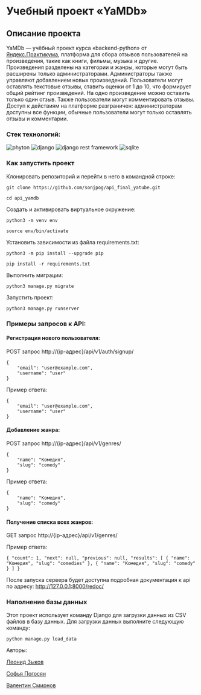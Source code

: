 # Учебный проект «YaMDb»

## Описание проекта

YaMDb — учёбный проект курса «backend-python» от [Яндекс.Практикума](https://practicum.yandex.ru), платформа для сбора отзывов пользователей на произведения, такие как книги, фильмы, музыка и другие. Произведения разделены на категории и жанры, которые могут быть расширены только администраторами. Администраторы также управляют добавлением новых произведений. Пользователи могут оставлять текстовые отзывы, ставить оценки от 1 до 10, что формирует общий рейтинг произведений. На одно произведение можно оставить только один отзыв. Также пользователи могут комментировать отзывы. Доступ к действиям на платформе разграничен: администраторам доступны все функции, обычные пользователи могут только оставлять отзывы и комментарии.


### Стек технологий:
![phyton](https://camo.githubusercontent.com/26a0e33a85ddbcd406bb08d8156ed000f0ce3b37e0fa9b709ce266fb718444f8/68747470733a2f2f696d672e736869656c64732e696f2f62616467652f507974686f6e2d4646464646463f7374796c653d666f722d7468652d6261646765266c6f676f3d707974686f6e266c6f676f436f6c6f723d333737364142) ![django](https://camo.githubusercontent.com/69aeb85bd99470605532b2d8029f1d5f4db8982e0aba648e54720192bc1a62ea/68747470733a2f2f696d672e736869656c64732e696f2f62616467652f646a616e676f2d4646464646463f7374796c653d666f722d7468652d6261646765266c6f676f3d646a616e676f266c6f676f436f6c6f723d303832453038) ![django rest framework](https://camo.githubusercontent.com/7201b78bcadecbe742d7f2e3be84b0688ca18d4af76c97a3c9b12fb58dcbc27a/68747470733a2f2f696d672e736869656c64732e696f2f62616467652f446a616e676f2052455354204672616d65776f726b2d4646464646463f7374796c653d666f722d7468652d6261646765266c6f676f3d266c6f676f436f6c6f723d333631353038) ![sqlite](https://camo.githubusercontent.com/9129552136a7b150d218a831da826862017927b5bfe7cb3d9eaa2b1ba8c24ce6/68747470733a2f2f696d672e736869656c64732e696f2f62616467652f53514c6974652d4646464646463f7374796c653d666f722d7468652d6261646765266c6f676f3d53514c697465266c6f676f436f6c6f723d303033423537)

### Как запустить проект

Клонировать репозиторий и перейти в него в командной строке:
```
git clone https://github.com/sonjpog/api_final_yatube.git
```
```
cd api_yamdb
```
Cоздать и активировать виртуальное окружение:
```
python3 -m venv env
```
```
source env/bin/activate
```
Установить зависимости из файла requirements.txt:
```
python3 -m pip install --upgrade pip
```
```
pip install -r requirements.txt
```
Выполнить миграции:
```
python3 manage.py migrate
```
Запустить проект:
```
python3 manage.py runserver
```
### Примеры запросов к API:
#### Регистрация нового пользователя: 

POST запрос http://{ip-адрес}/api/v1/auth/signup/

```
{
    "email": "user@example.com",
    "username": "user"
}
```

Пример ответа:
```
{
    "email": "user@example.com",
    "username": "user"
}
```

#### Добавление жанра: 

POST запрос http://{ip-адрес}/api/v1/genres/

```
{
    "name": "Комедия",
    "slug": "comedy"
}
```

Пример ответа:
```
{
    "name": "Комедия",
    "slug": "comedy"
}
```

#### Получение списка всех жанров: 

GET запрос http://{ip-адрес}/api/v1/genres/

Пример ответа:
```
{ "count": 1, "next": null, "previous": null, "results": [ { "name": "Комедия", "slug": "comedies" }, { "name": "Комедия", "slug": "comedy" } ] }
```

После запуска сервера будет доступна подробная документация к api по адресу: http://127.0.0.1:8000/redoc/

### Наполнение базы данных

Этот проект использует команду Django для загрузки данных из CSV файлов в базу данных. Для загрузки данных выполните следующую команду: 

```
python manage.py load_data
```


Авторы: 

[Леонид Зыков](https://github.com/LeonidZ92)

[Софья Погосян](https://github.com/sonjpog)

[Валентин Смирнов](https://github.com/ValentinSmir)